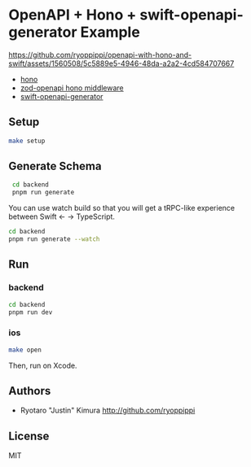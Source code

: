 # OpenAPI + Hono + swift-openapi-generator Example

https://github.com/ryoppippi/openapi-with-hono-and-swift/assets/1560508/5c5889e5-4946-48da-a2a2-4cd584707667

- [hono](https://hono.dev/)
- [zod-openapi hono middleware](https://github.com/honojs/middleware/tree/main/packages/zod-openapi)
- [swift-openapi-generator](https://github.com/apple/swift-openapi-generator)

## Setup
```sh
make setup
```

## Generate Schema
```sh
 cd backend
 pnpm run generate
```
You can use watch build so that you will get a tRPC-like experience between Swift <- -> TypeScript.

```sh
cd backend
pnpm run generate --watch
```

## Run

### backend
```sh
cd backend
pnpm run dev
```

### ios
```sh
make open
```
Then, run on Xcode.

## Authors

- Ryotaro "Justin" Kimura http://github.com/ryoppippi

## License
MIT
